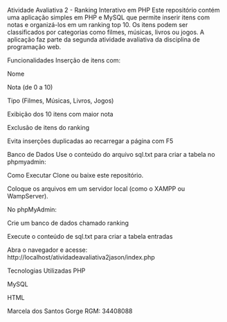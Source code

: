 Atividade Avaliativa 2 - Ranking Interativo em PHP
Este repositório contém uma aplicação simples em PHP e MySQL que permite inserir itens com notas e organizá-los em um ranking top 10. Os itens podem ser classificados por categorias como filmes, músicas, livros ou jogos. A aplicação faz parte da segunda atividade avaliativa da disciplina de programação web.

Funcionalidades
Inserção de itens com:

Nome

Nota (de 0 a 10)

Tipo (Filmes, Músicas, Livros, Jogos)

Exibição dos 10 itens com maior nota

Exclusão de itens do ranking

Evita inserções duplicadas ao recarregar a página com F5

Banco de Dados
Use o conteúdo do arquivo sql.txt para criar a tabela no phpmyadmin:

Como Executar
Clone ou baixe este repositório.

Coloque os arquivos em um servidor local (como o XAMPP ou WampServer).

No phpMyAdmin:

Crie um banco de dados chamado ranking

Execute o conteúdo de sql.txt para criar a tabela entradas

Abra o navegador e acesse:
http://localhost/atividadeavaliativa2jason/index.php

Tecnologias Utilizadas
PHP

MySQL

HTML


Marcela dos Santos Gorge
RGM: 34408088

